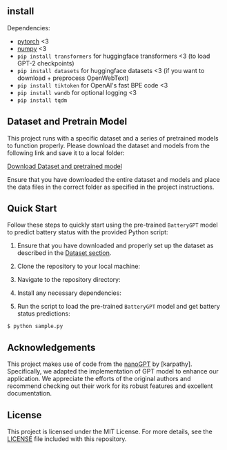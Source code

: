 ## install
Dependencies:

- [pytorch](https://pytorch.org) <3
- [numpy](https://numpy.org/install/) <3
- `pip install transformers` for huggingface transformers <3 (to load GPT-2 checkpoints)
- `pip install datasets` for huggingface datasets <3 (if you want to download + preprocess OpenWebText)
- `pip install tiktoken` for OpenAI's fast BPE code <3
- `pip install wandb` for optional logging <3
- `pip install tqdm`

## Dataset and Pretrain Model
This project runs with a specific dataset and a series of pretrained models to function properly. Please download the dataset and models from the following link and save it to a local folder:

[Download Dataset and pretrained model](https://drive.google.com/drive/folders/111cncohSHP6_y6Gucg7Prpxfpr4U8DvU?usp=sharing)

Ensure that you have downloaded the entire dataset and models and place the data files in the correct folder as specified in the project instructions.

## Quick Start

Follow these steps to quickly start using the pre-trained `BatteryGPT` model to predict battery status with the provided Python script:

1. Ensure that you have downloaded and properly set up the dataset as described in the [Dataset section](#dataset).

2. Clone the repository to your local machine:

3. Navigate to the repository directory:

4. Install any necessary dependencies:

5. Run the script to load the pre-trained `BatteryGPT` model and get battery status predictions:
```
$ python sample.py
```

## Acknowledgements

This project makes use of code from the [nanoGPT](https://github.com/karpathy/nanoGPT) by [karpathy]. Specifically, we adapted the implementation of GPT model to enhance our application. We appreciate the efforts of the original authors and recommend checking out their work for its robust features and excellent documentation.

## License

This project is licensed under the MIT License. For more details, see the [LICENSE](LICENSE) file included with this repository.